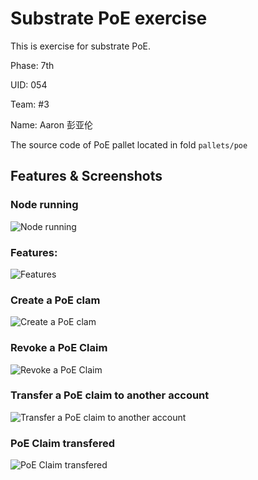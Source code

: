# Substrate PoE exercise

This is exercise for substrate PoE.

Phase: 7th

UID: 054

Team:  #3

Name:  Aaron 彭亚伦



The source code of PoE pallet located in fold `pallets/poe`



## Features & Screenshots

### Node running

![Node running](/home/aaron/life/dev/substrateCourse/lesson5-poe/assets/2021-11-04_19-32.png)

### Features:

![Features](/home/aaron/life/dev/substrateCourse/lesson5-poe/assets/modules.png)

### Create a PoE clam

![Create a PoE clam](/home/aaron/life/dev/substrateCourse/lesson5-poe/assets/create_claim.png)

### Revoke a PoE Claim

![Revoke a PoE Claim](/home/aaron/life/dev/substrateCourse/lesson5-poe/assets/revoke.png)

### Transfer a PoE claim to another account

![Transfer a PoE claim to another account](/home/aaron/life/dev/substrateCourse/lesson5-poe/assets/transfer-to-bob.png)

###  PoE Claim transfered

![PoE Claim transfered](/home/aaron/life/dev/substrateCourse/lesson5-poe/assets/transfered-to-bob.png)
